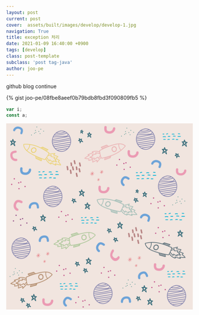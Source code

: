 ```yaml
---
layout: post
current: post
cover:  assets/built/images/develop/develop-1.jpg
navigation: True
title: exception 처리
date: 2021-01-09 16:40:00 +0900
tags: [develop]
class: post-template
subclass: 'post tag-java'
author: joo-pe
---
```


github blog continue

{% gist joo-pe/08fbe8aeef0b79bdb8fbd3f090809fb5 %}

~~~javascript
var i;
const a;

~~~

![img_1.png](assets/built/images/ai/ai-1.png)